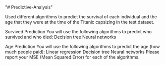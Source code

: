 "# Predictive-Analysis" 

 Used different algorithms to predict the survival of each individual and the age that they were at the time of the Titanic capsizing in the test dataset.

Survived Prediction
You will use the following algorithms to predict who survived and who died:
Decision tree
Neural networks
 

Age Prediction
You will use the following algorithms to predict the age (how much people paid):
Linear regression
Decision tree
Neural networks
Please report your MSE (Mean Squared Error) for each of the algorithms.
